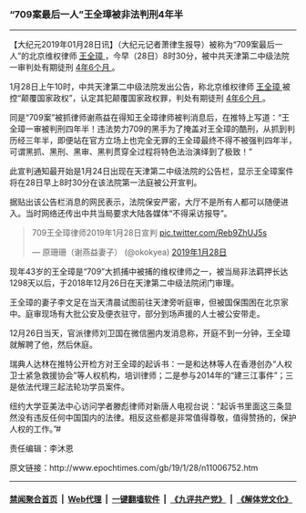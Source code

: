 ### “709案最后一人”王全璋被非法判刑4年半
------------------------

<p>
 【大纪元2019年01月28日讯】（大纪元记者萧律生报导）被称为“709案最后一人”的北京维权律师
 <a href="http://www.epochtimes.com/gb/tag/%E7%8E%8B%E5%85%A8%E7%92%8B.html">
  王全璋
 </a>
 ，今早（28日）8时30分，被中共天津第二中级法院一审判处有期徒刑
 <a href="http://www.epochtimes.com/gb/tag/4%E5%B9%B46%E4%B8%AA%E6%9C%88.html">
  4年6个月
 </a>
 。
</p>
<p>
 1月28日上午10时，中共天津第二中级法院发出公告，称北京维权律师
 <a href="http://www.epochtimes.com/gb/tag/%E7%8E%8B%E5%85%A8%E7%92%8B.html">
  王全璋
 </a>
 被控“颠覆国家政权”，认定其犯颠覆国家政权罪，判处有期徒刑
 <a href="http://www.epochtimes.com/gb/tag/4%E5%B9%B46%E4%B8%AA%E6%9C%88.html">
  4年6个月
 </a>
 。
</p>
<p>
 同是“709案”被抓律师谢燕益在得知王全璋律师被判消息后，在推特上写道：“王全璋一审被判刑四年半！违法势力709的黑手为了掩盖对王全璋的酷刑，从抓到判历经三年半，即便站在官方立场上也完全无罪的王全璋最终不得不被强判四年半，可谓黑抓、黑刑、黑审、黑判贯穿全过程将特色法治演绎到了极致！”
</p>
<p>
 此宣判通知最开始是1月24日出现在天津第二中级法院的公告栏，显示王全璋案件将在28日早上8时30分在该法院第一法庭被公开宣判。
</p>
<p>
 据贴出该公告栏消息的网民表示，法院保安严密，大厅不是所有人都可以随便进入。当时网络还传出中共当局要求大陆各媒体“不得采访报导”。
</p>
<p>
</p>
<blockquote class="twitter-tweet" data-lang="zh-cn">
 <p dir="ltr" lang="zh">
  709王全璋律师2019年1月28日宣判
  <a href="https://t.co/Reb9ZhUJ5s">
   pic.twitter.com/Reb9ZhUJ5s
  </a>
 </p>
 <p>
  — 原珊珊（谢燕益妻子） (@okokyea)
  <a href="https://twitter.com/okokyea/status/1089679345222709248?ref_src=twsrc%5Etfw">
   2019年1月28日
  </a>
 </p>
</blockquote>
<p>
 <p>
 </p>
 <p>
  现年43岁的王全璋是“709”大抓捕中被捕的维权律师之一，被当局非法羁押长达1298天以后，于2018年12月26日在天津第二中级法院闭门审理。
 </p>
 <p>
  王全璋的妻子李文足在当天清晨试图前往天津旁听庭审，但被国保围困在北京家中。庭审现场有大批公安及便衣驻守，部分到场声援的人士被公安带走。
 </p>
 <p>
  12月26日当天，官派律师刘卫国在微信圈内发消息称，开庭不到一分钟，王全璋就解聘了他，然后休庭。
 </p>
 <p>
  瑞典人达林在推特公开检方对王全璋的起诉书：一是和达林等人在香港创办“人权卫士紧急救援协会”等人权机构，培训律师；二是参与2014年的“建三江事件”；三是依法代理三起法轮功学员案件。
 </p>
 <p>
  纽约大学亚美法中心访问学者滕彪律师对新唐人电视台说：“起诉书里面这三条显然没有违反任何中国国内的法律。相反这些都是非常值得尊敬，值得赞扬的，保护人权的工作。”#
 </p>
 <p>
  责任编辑：李沐恩
 </p>
 <div class="ArticleContent_Outer">
 </div>
</p>
原文链接：http://www.epochtimes.com/gb/19/1/28/n11006752.htm


------------------------
#### [禁闻聚合首页](https://github.com/gfw-breaker/banned-news/blob/master/README.md) &nbsp;|&nbsp; [Web代理](https://github.com/gfw-breaker/open-proxy/blob/master/README.md) &nbsp;|&nbsp; [一键翻墙软件](https://github.com/gfw-breaker/nogfw/blob/master/README.md) &nbsp;|&nbsp; [《九评共产党》](https://github.com/gfw-breaker/9ping.md/blob/master/README.md#九评之一评共产党是什么) &nbsp;|&nbsp; [《解体党文化》](https://github.com/gfw-breaker/jtdwh.md/blob/master/README.md#绪论)